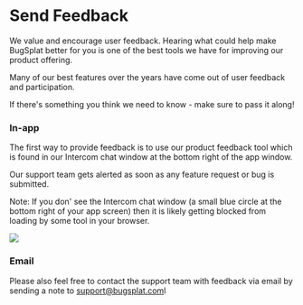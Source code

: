 # Send Feedback

We value and encourage user feedback.  Hearing what could help make BugSplat better for you is one of the best tools we have for improving our product offering. 

Many of our best features over the years have come out of user feedback and participation.

If there's something you think we need to know - make sure to pass it along! 

### In-app

The first way to provide feedback is to use our product feedback tool which is found in our Intercom chat window at the bottom right of the app window.  

Our support team gets alerted as soon as any feature request or bug is submitted. 

Note: If you don' see the Intercom chat window \(a  small blue circle at the bottom right of your app screen\) then it is likely getting blocked from loading by some tool in your browser.

![](../../.gitbook/assets/feedback-bs.gif)



### Email

Please also feel free to contact the support team with feedback via email by sending a note to [support@bugsplat.com](mailto:support@bugsplat.com)l

